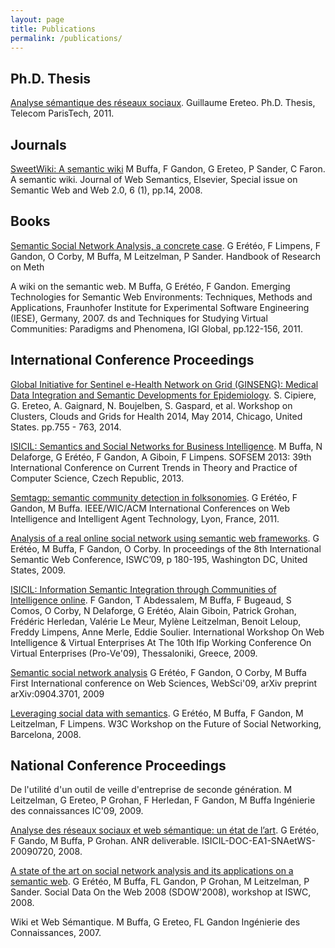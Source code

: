 ```yaml
---
layout: page
title: Publications
permalink: /publications/
---
```


## Ph.D. Thesis
[Analyse sémantique des réseaux sociaux](https://tel.archives-ouvertes.fr/tel-00586677).
Guillaume Ereteo.
Ph.D. Thesis, Telecom ParisTech, 2011.

## Journals

[SweetWiki: A semantic wiki](https://hal.archives-ouvertes.fr/hal-01154473)
M Buffa, F Gandon, G Ereteo, P Sander, C Faron.
A semantic wiki. Journal of Web Semantics, Elsevier, Special issue on Semantic Web and Web 2.0, 6 (1), pp.14, 2008. 

## Books

[Semantic Social Network Analysis, a concrete case](https://hal.archives-ouvertes.fr/hal-00562056).
G Erétéo, F Limpens, F Gandon, O Corby, M Buffa, M Leitzelman, P Sander.
 Handbook of Research on Meth

A wiki on the semantic web.
M Buffa, G Erétéo, F Gandon.
Emerging Technologies for Semantic Web Environments: Techniques, Methods and Applications, Fraunhofer Institute for Experimental Software Engineering (IESE), Germany, 2007.
ds and Techniques for Studying Virtual Communities: Paradigms and Phenomena, IGI Global, pp.122-156, 2011. 

## International Conference Proceedings

[Global Initiative for Sentinel e-Health Network on Grid (GINSENG): Medical Data Integration and Semantic Developments for Epidemiology](https://hal.archives-ouvertes.fr/hal-01048737).
S. Cipiere, G. Ereteo, A. Gaignard, N. Boujelben, S. Gaspard, et al. 
Workshop on Clusters, Clouds and Grids for Health 2014, May 2014, Chicago, United States. pp.755 - 763, 2014. 

[ISICIL: Semantics and Social Networks for Business Intelligence](https://hal.inria.fr/hal-01171260).
M Buffa, N Delaforge, G Erétéo, F Gandon, A Giboin, F Limpens. 
SOFSEM 2013: 39th International Conference on Current Trends in Theory and Practice of Computer Science, Czech Republic, 2013.

[Semtagp: semantic community detection in folksonomies](https://hal.inria.fr/hal-01170978).
G Erétéo, F Gandon, M Buffa.
IEEE/WIC/ACM International Conferences on Web Intelligence and Intelligent Agent Technology, Lyon, France, 2011. 

[Analysis of a real online social network using semantic web frameworks](https://hal.archives-ouvertes.fr/hal-00562035).
G Erétéo, M Buffa, F Gandon, O Corby.
In proceedings of the 8th International Semantic Web Conference, ISWC’09, p 180-195, Washington DC, United States, 2009.

[ISICIL: Information Semantic Integration through Communities of Intelligence online](https://hal.inria.fr/hal-01169909).
F Gandon, T Abdessalem, M Buffa, F Bugeaud, S Comos, O Corby, N Delaforge, G Erétéo, Alain Giboin, Patrick Grohan, Frédéric Herledan, Valérie Le Meur, Mylène Leitzelman, Benoit Leloup, Freddy Limpens, Anne Merle, Eddie Soulier. 
International Workshop On Web Intelligence & Virtual Enterprises At The 10th Ifip Working Conference On Virtual Enterprises (Pro-Ve'09), Thessaloniki, Greece, 2009.

[Semantic social network analysis](http://arxiv.org/pdf/0904.3701.pdf)
G Erétéo, F Gandon, O Corby, M Buffa
First International conference on Web Sciences, WebSci'09, arXiv preprint arXiv:0904.3701, 2009

[Leveraging social data with semantics](https://www.w3.org/2008/09/msnws/papers/ereteo_et_al_2008_leveraging.html).
G Erétéo, M Buffa, F Gandon, M Leitzelman, F Limpens.
W3C Workshop on the Future of Social Networking, Barcelona, 2008.

## National Conference Proceedings

De l'utilité d'un outil de veille d'entreprise de seconde génération.
M Leitzelman, G Ereteo, P Grohan, F Herledan, F Gandon, M Buffa
Ingénierie des connaissances IC'09, 2009.

[Analyse des réseaux sociaux et web sémantique: un état de l’art](http://isicil.inria.fr/v1/res/docs/livrables/ISICIL-ANR-EA01-SNAetWS-0906.pdf).
G Erétéo, F Gando, M Buffa, P Grohan.
ANR deliverable. ISICIL-DOC-EA1-SNAetWS-20090720, 2008.

[A state of the art on social network analysis and its applications on a semantic web](http://ceur-ws.org/Vol-405/paper5.pdf).
G Erétéo, M Buffa, FL Gandon, P Grohan, M Leitzelman, P Sander.
Social Data On the Web 2008 (SDOW'2008), workshop at ISWC, 2008.

Wiki et Web Sémantique.
M Buffa, G Ereteo, FL Gandon
Ingénierie des Connaissances, 2007.
